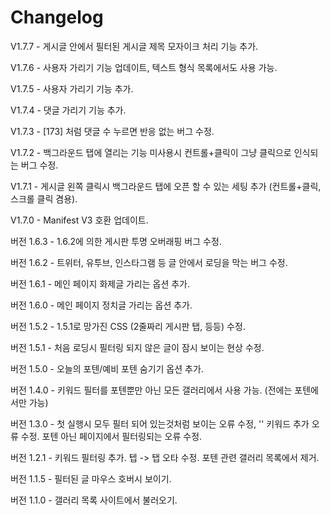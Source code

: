 # Changelog

V1.7.7 - 게시글 안에서 필터된 게시글 제목 모자이크 처리 기능 추가.

V1.7.6 - 사용자 가리기 기능 업데이트, 텍스트 형식 목록에서도 사용 가능.

V1.7.5 - 사용자 가리기 기능 추가.

V1.7.4 - 댓글 가리기 기능 추가.

V1.7.3 - [173] 처럼 댓글 수 누르면 반응 없는 버그 수정.

V1.7.2 - 백그라운드 탭에 열리는 기능 미사용시 컨트롤+클릭이 그냥 클릭으로 인식되는 버그 수정.

V1.7.1 - 게시글 왼쪽 클릭시 백그라운드 탭에 오픈 할 수 있는 세팅 추가 (컨트롤+클릭, 스크롤 클릭 겸용).

V1.7.0 - Manifest V3 호환 업데이트.

버전 1.6.3 - 1.6.2에 의한 게시판 투명 오버래핑 버그 수정.

버전 1.6.2 - 트위터, 유투브, 인스타그램 등 글 안에서 로딩을 막는 버그 수정.

버전 1.6.1 - 메인 페이지 화제글 가리는 옵션 추가.

버전 1.6.0 - 메인 페이지 정치글 가리는 옵션 추가.

버전 1.5.2 - 1.5.1로 망가진 CSS (2줄짜리 게시판 탭, 등등) 수정.

버전 1.5.1 - 처음 로딩시 필터링 되지 않은 글이 잠시 보이는 현상 수정.

버전 1.5.0 - 오늘의 포텐/예비 포텐 숨기기 옵션 추가.

버전 1.4.0 - 키워드 필터를 포텐뿐만 아닌 모든 갤러리에서 사용 가능. (전에는 포텐에서만 가능)

버전 1.3.0 - 첫 실행시 모두 필터 되어 있는것처럼 보이는 오류 수정, '' 키워드 추가 오류 수정. 포텐 아닌 페이지에서 필터링되는 오류 수정.

버전 1.2.1 - 키워드 필터링 추가. 텝 -> 탭 오타 수정. 포텐 관련 갤러리 목록에서 제거.

버전 1.1.5 - 필터된 글 마우스 호버시 보이기.

버전 1.1.0 - 갤러리 목록 사이트에서 불러오기.
